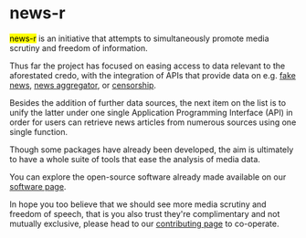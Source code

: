 # news-r

<mark>news-r</mark> is an initiative that attempts to simultaneously promote media scrutiny and freedom of information.

Thus far the project has focused on easing access to data relevant to the aforestated credo, with the integration of APIs that provide data on e.g. [fake news](https://github.com/news-r/hoaxy), [news aggregator](https://github.com/news-r/webhoser), or [censorship](https://github.com/news-r/greatfire).

Besides the addition of further data sources, the next item on the list is to unify the latter under one single Application Programming Interface (API) in order for users can retrieve news articles from numerous sources using one single function.

Though some packages have already been developed, the aim is ultimately to have a whole suite of tools that ease the analysis of media data.

You can explore the open-source software already made available on our [software page](/software).

In hope you too believe that we should see more media scrutiny and freedom of speech, that is you also trust they're complimentary and not mutually exclusive, please head to our [contributing page](/contributing) to co-operate.
